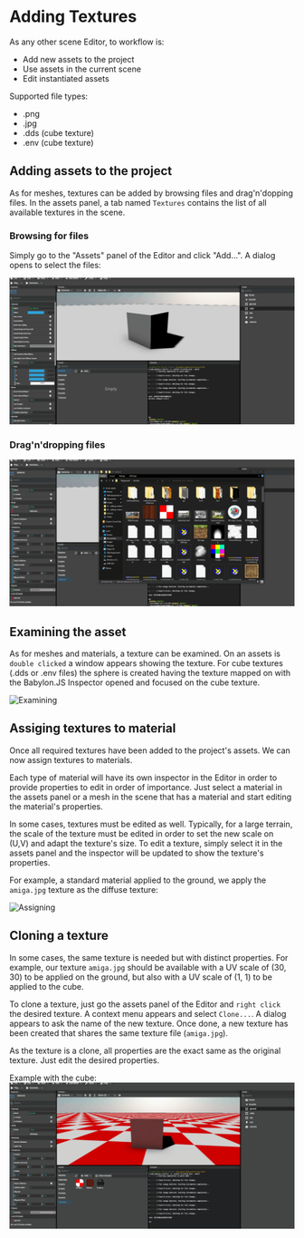 # Adding Textures
As any other scene Editor, to workflow is:
* Add new assets to the project
* Use assets in the current scene
* Edit instantiated assets

Supported file types:
* .png
* .jpg
* .dds (cube texture)
* .env (cube texture)

## Adding assets to the project
As for meshes, textures can be added by browsing files and drag'n'dopping files. In the assets panel, a tab named `Textures` contains the list of all available textures in the scene.

### Browsing for files
Simply go to the "Assets" panel of the Editor and click "Add...". A dialog opens to select the files:

![Browse](./browse.gif)

### Drag'n'dropping files

![DragAndDrop](./draganddrop.gif)

## Examining the asset
As for meshes and materials, a texture can be examined. On an assets is `double clicked` a window appears showing the texture. For cube textures (.dds or .env files) the sphere is created having the texture mapped on with the Babylon.JS Inspector opened and focused on the cube texture.

![Examining](./examining.gif)

## Assiging textures to material
Once all required textures have been added to the project's assets. We can now assign textures to materials.

Each type of material will have its own inspector in the Editor in order to provide properties to edit in order of importance.
Just select a material in the assets panel or a mesh in the scene that has a material and start editing the material's properties.

In some cases, textures must be edited as well. Typically, for a large terrain, the scale of the texture must be edited in order to set the new scale on (U,V) and adapt the texture's size. To edit a texture, simply select it in the assets panel and the inspector will be updated to show the texture's properties.

For example, a standard material applied to the ground, we apply the `amiga.jpg` texture as the diffuse texture:

![Assigning](./assigning.gif)

## Cloning a texture
In some cases, the same texture is needed but with distinct properties. For example, our texture `amiga.jpg` should be available with a UV scale of (30, 30) to be applied on the ground, but also with a UV scale of (1, 1) to be applied to the cube.

To clone a texture, just go the assets panel of the Editor and `right click` the desired texture. A context menu appears and select `Clone...`.
A dialog appears to ask the name of the new texture. Once done, a new texture has been created that shares the same texture file (`amiga.jpg`).

As the texture is a clone, all properties are the exact same as the original texture. Just edit the desired properties.

Example with the cube:
![Cloning](./cloning.gif)
